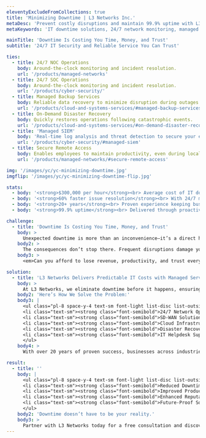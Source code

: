 ```yaml
---
eleventyExcludeFromCollections: true
title: 'Minimizing Downtime | L3 Networks Inc.'
metaDesc: 'Prevent costly disruptions and maintain 99.9% uptime with L3 Networks. Our 24/7 monitoring, disaster recovery, and managed IT services keep your business running smoothly and securely.'
metaKeywords: 'IT downtime solutions, 24/7 network monitoring, managed IT services, disaster recovery, SOC and NOC, business continuity, uptime management, secure remote access, SD-WAN, cloud infrastructure'

mainTitle: 'Downtime Is Costing You Time, Money, and Trust'
subtitle: '24/7 IT Security and Reliable Service You Can Trust'

ties:
  - title: 24/7 NOC Operations
    body: Around-the-clock monitoring and incident resolution.
    url: '/products/managed-networks'
  - title: 24/7 SOC Operations
    body: Around-the-clock monitoring and incident resolution.
    url: '/products/cyber-security/'
  - title: Managed Backup Services
    body: Reliable data recovery to minimize disruption during outages.
    url: '/products/cloud-and-systems-services/#managed-backup-services'
  - title: On-Demand Disaster Recovery
    body: Quickly restores operations following catastrophic events.
    url: '/products/cloud-and-systems-services/#on-demand-disaster-recovery'
  - title: 'Managed SIEM'
    body: 'Real-time log analysis and threat detection to secure your environment.'
    url: '/products/cyber-security/#managed-siem'
  - title: Secure Remote Access
    body: Enables employees to maintain productivity, even during localized disruptions.
    url: '/products/managed-networks/#secure-remote-access'

img: '/images/yc/yc-minimizing-downtime.jpg'
imgflip: '/images/yc/yc-minimizing-downtime-flip.jpg'

stats:
  - body: '<strong>$300,000 per hour</strong><br> Average cost of IT downtime for businesses.'
  - body: '<strong>60% faster issue resolution</strong><br> With 24/7 monitoring and expert support.'
  - body: '<strong>20+ years</strong><br> Proven experience keeping businesses running smoothly.'
  - body: '<strong>99.9% uptime</strong><br> Delivered through proactive IT strategies.'

challenge:
  - title: 'Downtime Is Costing You Time, Money, and Trust'
    body: >
      Unexpected downtime is more than an inconvenience—it’s a direct hit to your bottom line. According to Gartner, the average cost of IT downtime is $5,600 per minute, adding up to over $300,000 per hour for many businesses. For smaller companies, even brief outages disrupt workflows, stall revenue, and leave employees unable to perform their jobs.
    body2: >
      The consequences don’t stop there. Frequent disruptions damage your reputation, frustrate customers, and erode trust—while your competitors race ahead. In a world where speed and reliability are critical, downtime doesn’t just slow your business; it threatens your ability to grow and compete.
    body3: >
      <em>Can you afford to lose revenue, productivity, and trust every time your systems go down? Downtime isn’t just a temporary setback—it’s a long-term risk.</em>

solution:
  - title: 'L3 Networks Delivers Predictable IT Costs with Managed Services'
    body: >
      At L3 Networks, we eliminate downtime before it happens, ensuring your business runs smoothly 24/7. With proactive monitoring, expert support, and advanced infrastructure solutions, we keep your systems reliable, secure, and always operational.
    body2: 'Here’s How We Solve the Problem:'
    body3: |
      <ul class="pl-8 space-y-4 text-sm font-light list-disc list-outside md:text-base">
      <li class="text-sm"><strong class="font-semibold">24/7 Network Operations & Monitoring:</strong> Continuous oversight to detect and resolve issues before they impact your business.</li>
      <li class="text-sm"><strong class="font-semibold">SD-WAN Solutions:</strong> Streamlined, high-performance networks that ensure maximum uptime and reliable connectivity across locations.</li>
      <li class="text-sm"><strong class="font-semibold">Cloud Infrastructure Management:</strong> Secure, scalable cloud services that deliver consistent results and adapt to your needs.</li>
      <li class="text-sm"><strong class="font-semibold">Disaster Recovery & Business Continuity:</strong> Robust solutions to protect your data and keep your operations running in any situation.</li>
      <li class="text-sm"><strong class="font-semibold">IT Helpdesk Support:</strong> Dedicated, expert teams that respond quickly to minimize disruptions and get you back on track.</li>
      </ul>
    body4: >
      With over 20 years of proven success, businesses across industries trust L3 Networks to eliminate costly downtime and maintain uninterrupted productivity.

result:
  - title: ''
    body: |
      <ul class="pl-8 space-y-4 text-sm font-light list-disc list-outside md:text-base">
      <li class="text-sm"><strong class="font-semibold">Reduced Downtime:</strong> Continuous monitoring ensures systems stay operational and interruptions are minimized.</li>
      <li class="text-sm"><strong class="font-semibold">Improved Productivity:</strong> Reliable infrastructure keeps employees focused and workflows uninterrupted.</li>
      <li class="text-sm"><strong class="font-semibold">Enhanced Reputation:</strong> Consistent performance builds customer trust and loyalty.</li>
      <li class="text-sm"><strong class="font-semibold">Future-Proof Solutions:</strong> Scalable IT strategies grow with your business.</li>
      </ul>
    body2: 'Downtime doesn’t have to be your reality.'
    body3: >
      Partner with L3 Networks today for a free consultation and discover how we can keep your business running smoothly—day and night.
---
```


